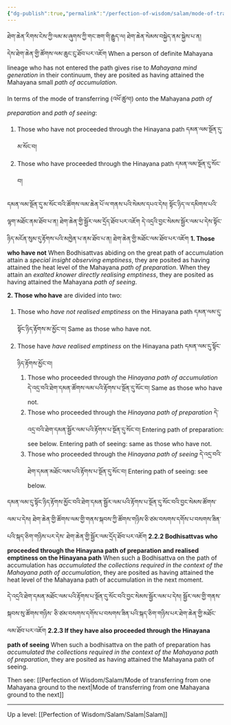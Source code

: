```yaml
---
{"dg-publish":true,"permalink":"/perfection-of-wisdom/salam/mode-of-traversing-the-paths-and-grounds-mahayana/"}
---
```


ཐེག་ཆེན་རིགས་ངེས་ཀྱི་ལམ་མ་ཞུགས་ཀྱི་གང་ཟག་གི་རྒྱུད་ལ། ཐེག་ཆེན་སེམས་བསྐྱེད་ནམ་སྐྱེས་པ་ན།<br>དེས་ཐེག་ཆེན་གྱི་ཚོགས་ལམ་ཆུང་ངུ་ཐོབ་པར་འཇོག
When a person of definite Mahayana lineage who has not entered the path gives rise to *Mahayana mind generation* in their continuum, they are posited as having attained the Mahayana small *path of accumulation*.

In terms of the mode of transferring (འཕོ་ཚུལ།) onto the Mahayana *path of preparation* and *path of seeing*:
1. Those who have not proceeded through the Hinayana path དམན་ལམ་སྔོན་དུ་མ་སོང་བ།
2. Those who have proceeded through the Hinayana path དམན་ལམ་སྔོན་དུ་སོང་བ།

དམན་ལམ་སྔོན་དུ་མ་སོང་བའི་ཚོགས་ལམ་ཆེན་པོ་ལ་གནས་པའི་སེམས་དཔའ་དེས། སྟོང་ཉིད་ལ་དམིགས་པའི་ལྷག་མཐོང་ནམ་ཐོབ་པ་ན།
ཐེག་ཆེན་གྱི་སྦྱོར་ལམ་དྲོད་ཐོབ་པར་འཇོག དེ་འདྲའི་བྱང་སེམས་སྦྱོར་ལམ་པ་དེས་སྟོང་ཉིད་མངོན་སུམ་དུ་རྟོགས་པའི་མཁྱེན་པ་ནམ་ཐོབ་པ་ན། 
ཐེག་ཆེན་གྱི་མཐོང་ལམ་ཐོབ་པར་འཇོག
**1. Those who have not**
When Bodhisattvas abiding on the great path of accumulation attain a *special insight observing emptiness*, they are posited as having attained the heat level of the Mahayana *path of preparation*. 
When they attain an *exalted knower directly realising emptiness*, they are posited as having attained the Mahayana *path of seeing*.

**2. Those who have** are divided into two:
1. Those who *have not realised emptiness* on the Hinayana path དམན་ལམ་དུ་སྟོང་ཉིད་རྟོགས་མ་མྱོང་བ།
   Same as those who have not.
2. Those have *have realised emptiness* on the Hinayana path དམན་ལམ་དུ་སྟོང་ཉིད་རྟོགས་མྱོང་བ།
	1. Those who proceeded through the *Hinayana path of accumulation*
	   དེ་འདྲ་བའི་ཐེག་དམན་ཚོགས་ལམ་པའི་རྟོགས་པ་སྔོན་དུ་སོང་བ།
	   Same as those who have not.
	2. Those who proceeded through the *Hinayana path of preparation*
	   དེ་འདྲ་བའི་ཐེག་དམན་སྦྱོར་ལམ་པའི་རྟོགས་པ་སྔོན་དུ་སོང་བ།
	   Entering path of preparation: see below.
	   Entering path of seeing: same as those who have not.
	3. Those who proceeded through the *Hinayana path of seeing*
	   དེ་འདྲ་བའི་ཐེག་དམན་མཐོང་ལམ་པའི་རྟོགས་པ་སྔོན་དུ་སོང་བ།
	   Entering path of seeing: see below.
   
དམན་ལམ་དུ་སྟོང་ཉིད་རྟོགས་མྱོང་བའི་ཐེག་དམན་སྦྱོར་ལམ་པའི་རྟོགས་པ་སྔོན་དུ་སོང་བའི་བྱང་སེམས་ཚོགས་ལམ་པ་དེས།
ཐེག་ཆེན་གྱི་ཚོགས་ལམ་གྱི་གནས་སྐབས་ཀྱི་ཚོགས་གཉིས་ཅི་ཙམ་བསགས་དགོས་པ་བསགས་ཟིན་པའི་སྐད་ཅིག་གཉིས་པར་དེས་
ཐེག་ཆེན་གྱི་སྦྱོར་ལམ་དྲོད་ཐོབ་པར་འཇོག
**2.2.2 Bodhisattvas who proceeded through the Hinayana path of preparation and realised emptiness on the Hinayana path**
When such a Bodhisattva on the path of accumulation has *accumulated the collections required in the context of the Mahayana path of accumulation*, they are posited as having attained the heat level of the Mahayana path of accumulation in the next moment.

དེ་འདྲའི་ཐེག་དམན་མཐོང་ལམ་པའི་རྟོགས་པ་སྔོན་དུ་སོང་བའི་བྱང་སེམས་སྦྱོར་ལམ་པ་དེས། སྦྱོར་ལམ་གྱི་གནས་སྐབས་སུ་ཚོགས་གཉིས་
ཅི་ཙམ་བསགས་དགོས་པ་བསགས་ཟིན་པའི་སྐད་ཅིག་གཉིས་པར་ཐེག་ཆེན་གྱི་མཐོང་ལམ་ཐོབ་པར་འཇོག
**2.2.3 If they have also proceeded through the Hinayana path of seeing**
When such a bodhisattva on the path of preparation has *accumulated the collections required in the context of the Mahayana path of preparation*, they are posited as having attained the Mahayana path of seeing.

Then see: [[Perfection of Wisdom/Salam/Mode of transferring from one Mahayana ground to the next\|Mode of transferring from one Mahayana ground to the next]]

---
Up a level: [[Perfection of Wisdom/Salam/Salam\|Salam]]